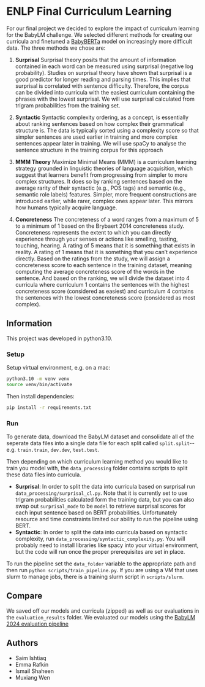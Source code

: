 # ENLP Final Curriculum Learning
For our final project we decided to explore the impact of curriculum learning for the BabyLM challenge. We selected different methods for creating our curricula and finetuned a [BabyBERTa](https://huggingface.co/phueb/BabyBERTa-1) model on increasingly more difficult data. The three methods we chose are: 

1. **Surprisal**
    Surprisal theory posits that the amount of information contained in each word can be measured using surprisal (negative log probability). Studies on surprisal theory have shown that surprisal is a good predictor for longer reading and parsing times. This implies that surprisal is correlated with sentence difficulty. Therefore, the corpus can be divided into curricula with the easiest curriculum containing the phrases with the lowest surprisal. We will use surprisal calculated from trigram probabilities from the training set. 
2. **Syntactic**
    Syntactic complexity ordering, as a concept, is essentially about ranking sentences based on how complex their grammatical structure is. The data is typically sorted using a complexity score so that simpler sentences are used earlier in training and more complex sentences appear later in training. We will use spaCy to analyse the sentence structure in the training corpus for this approach

3. **MMM Theory**
    Maximize Minimal Means (MMM) is a curriculum learning strategy grounded in linguistic theories of language acquisition, which suggest that learners benefit from progressing from simpler to more complex structures. It does so by ranking sentences based on the average rarity of their syntactic (e.g., POS tags) and semantic (e.g., semantic role labels) features. Simpler, more frequent constructions are introduced earlier, while rarer, complex ones appear later. This mirrors how humans typically acquire language.
4. **Concreteness**
    The concreteness of a word ranges from a maximum of 5 to a minimum of 1 based on the Brybaert 2014 concreteness study. Concreteness represents the extent to which you can directly experience through your senses or actions like smelling, tasting, touching, hearing. A rating of 5 means that it is something that exists in reality. A rating of 1 means that it is something that you can’t experience directly. Based on the ratings from the study, we will assign a concreteness score to each sentence in the training dataset, meaning computing the average concreteness score of the words in the sentence. And based on the ranking, we will divide the dataset into 4 curricula where curriculum 1 contains the sentences with the highest concreteness score (considered as easiest) and curriculum 4 contains the sentences with the lowest concreteness score (considered as most complex).


## Information
This project was developed in python3.10.

### Setup
Setup virtual environment, e.g. on a mac:
```bash
python3.10 -m venv venv
source venv/bin/activate
```

Then install dependencies:
```bash
pip install -r requirements.txt
```
### Run 
To generate data, download the BabyLM dataset and consolidate all of the seperate data files into a single data file for each split called `split.split`--e.g. `train.train`, `dev.dev`, `test.test`.

Then depending on which curriculum learning method you would like to train you model with, the `data_processing` folder contains scripts to split these data files into curricula. 
- **Surprisal**: In order to split the data into curricula based on surprisal run `data_processing/surprisal_cl.py`. Note that it is currently set to use trigram probabilities calculated form the training data, but you can also swap out `surprisal_mode` to be `model` to retrieve surprisal scores for each input sentence based on BERT probabilities. Unfortunately resource and time constraints limited our ability to run the pipeline using BERT.
- **Syntactic**: In order to split the data into curricula based on syntactic complexity, run `data_processing/syntactic_complexity.py`. You will probably need to install libraries like spacy into your virtual environment, but the code will run once the proper prerequisites are set in place. 

To run the pipeline set the `data_folder` variable to the appropriate path and then run `python scripts/train_pipeline.py`. If you are using a VM that uses slurm to manage jobs, there is a training slurm script in `scripts/slurm`.

## Compare
We saved off our models and curricula (zipped) as well as our evaluations in the `evaluation_results` folder. We evaluated our models using the [BabyLM 2024 evaluation pipeline](https://github.com/babylm/evaluation-pipeline-2024)

## Authors
- Saim Ishtiaq
- Emma Rafkin
- Ismail Shaheen
- Muxiang Wen 
